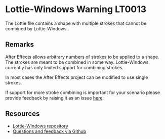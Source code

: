 ﻿[comment]: # (name:MultipleStrokesIsNotSupported)
[comment]: # (text:Multiple strokes is not supported.)

# Lottie-Windows Warning LT0013

The Lottie file contains a shape with multiple strokes that cannot be combined by Lottie-Windows.

## Remarks
After Effects allows arbitrary numbers of strokes to be applied to a shape. The strokes are
meant to be combined in some way. Lottie-Windows currently has only limited support for 
combining strokes.

In most cases the After Effects project can be modified to use single strokes.

If support for more stroke combining is important for your scenario please provide feedback
by raising it as an issue [here](https://github.com/windows-toolkit/Lottie-Windows/issues).

## Resources

* [Lottie-Windows repository](https://aka.ms/lottie)
* [Questions and feedback via Github](https://github.com/windows-toolkit/Lottie-Windows/issues)
